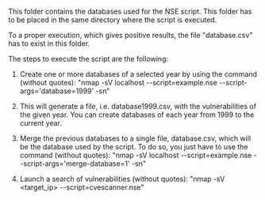 This folder contains the databases used for the NSE script. This folder has to be placed in the same directory where the script is executed.

To a proper execution, which gives positive results, the file "database.csv" has to exist in this folder. 

The steps to execute the script are the following:

1) Create one or more databases of a selected year by using the command (without quotes):
	"nmap -sV localhost --script=example.nse --script-args='database=1999' -sn"

2) This will generate a file, i.e. database1999.csv, with the vulnerabilities of the given year. You can create databases of each year from 1999 to the current year.

3) Merge the previous databases to a single file, database.csv, which will be the database used by the script. To do so, you just have to use the command (without quotes):
	"nmap -sV localhost --script=example.nse --script-args='merge-database=1' -sn"

4) Launch a search of vulnerabilities (without quotes):
	"nmap -sV <target_ip> --script=cvescanner.nse"
